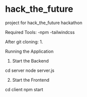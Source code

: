 # hack_the_future
project for hack_the_future hackathon 

Required Tools:
-npm
-tailwindcss

After git cloning:
1.

Running the Application
1. Start the Backend

cd server
node server.js

2. Start the Frontend

cd client
npm start
